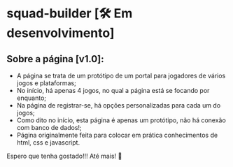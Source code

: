 # squad-builder [🛠 Em desenvolvimento] 

## Sobre a página [v1.0]:

- A página se trata de um protótipo de um portal para jogadores de vários jogos e plataformas; 
- No início, há apenas 4 jogos, no qual a página está se focando por enquanto;
- Na página de registrar-se, há opções personalizadas para cada um do jogos;
- Como dito no início, esta página é apenas um protótipo, não há conexão com banco de dados!;
- Página originalmente feita para colocar em prática conhecimentos de html, css e javascript.

Espero que tenha gostado!!!
Até mais! 👋
